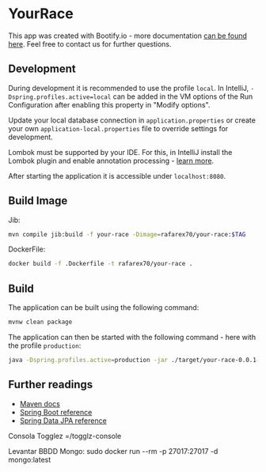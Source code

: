 # YourRace

This app was created with Bootify.io - more documentation [can be found here](https://bootify.io/docs/). Feel free to contact us for further questions.

## Development

During development it is recommended to use the profile `local`. In IntelliJ, `-Dspring.profiles.active=local` can be added in the VM options of the Run Configuration after enabling this property in "Modify options".

Update your local database connection in `application.properties` or create your own `application-local.properties` file to override settings for development.

Lombok must be supported by your IDE. For this, in IntelliJ install the Lombok plugin and enable annotation processing - [learn more](https://bootify.io/intellij/spring-boot-with-lombok.html).

After starting the application it is accessible under `localhost:8080`.

## Build Image

Jib:
```sh
mvn compile jib:build -f your-race -Dimage=rafarex70/your-race:$TAG
```

DockerFile:
```sh
docker build -f .Dockerfile -t rafarex70/your-race .
```

## Build

The application can be built using the following command:

```sh
mvnw clean package
```

The application can then be started with the following command - here with the profile `production`:

```sh
java -Dspring.profiles.active=production -jar ./target/your-race-0.0.1-SNAPSHOT.jar
```

## Further readings

* [Maven docs](https://maven.apache.org/guides/index.html)  
* [Spring Boot reference](https://docs.spring.io/spring-boot/docs/current/reference/htmlsingle/)  
* [Spring Data JPA reference](https://docs.spring.io/spring-data/jpa/docs/current/reference/html/)  


Consola Togglez
=/togglz-console

Levantar BBDD Mongo:
sudo docker run --rm -p 27017:27017 -d mongo:latest   
